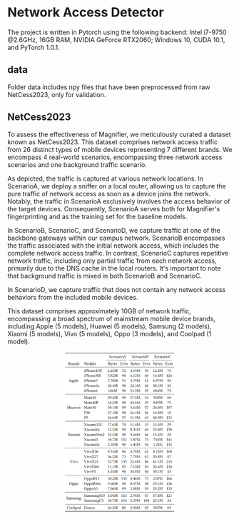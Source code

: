 # Network Access Detector

The project is written in Pytorch using the following backend: Intel i7-9750 @2.6GHz, 16GB RAM, NVIDIA GeForce RTX2060; Windows 10, CUDA 10.1, and PyTorch 1.0.1.

## data

Folder data includes npy files that have been preprocessed from raw NetCess2023, only for validation.

## NetCess2023

To assess the effectiveness of Magnifier, we meticulously curated a dataset known as NetCess2023. This dataset comprises network access traffic from 26 distinct types of mobile devices representing 7 different brands. We encompass 4 real-world scenarios, encompassing three network access scenarios and one background traffic scenario.

As depicted, the traffic is captured at various network locations. In ScenarioA, we deploy a sniffer on a local router, allowing us to capture the pure traffic of network access as soon as a device joins the network. Notably, the traffic in ScenarioA exclusively involves the access behavior of the target devices. Consequently, ScenarioA serves both for Magnifier's fingerprinting and as the training set for the baseline models.

In ScenarioB, ScenarioC, and ScenarioD, we capture traffic at one of the backbone gateways within our campus network. ScenarioB encompasses the traffic associated with the initial network access, which includes the complete network access traffic. In contrast, ScenarioC captures repetitive network traffic, including only partial traffic from each network access, primarily due to the DNS cache in the local routers. It's important to note that background traffic is mixed in both ScenarioB and ScenarioC.

In ScenarioD, we capture traffic that does not contain any network access behaviors from the included mobile devices.

This dataset comprises approximately 10GB of network traffic, encompassing a broad spectrum of mainstream mobile device brands, including Apple (5 models), Huawei (5 models), Samsung (2 models), Xiaomi (5 models), Vivo (5 models), Oppo (3 models), and Coolpad (1 model).


<div align=center><img src="https://github.com/SecTeamPolaris/NetGuard/blob/main/1.png" width="50%" height="50%"></div>
